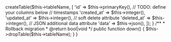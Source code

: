 <?php

use yii\db\Migration;

class {{class}} extends Migration
{
    // TODO: change the table name
    private $tableName = "TABLE_NAME"

    /**
     * Setup migration
     * @return bool|void
     * @throws \yii\base\Exception
     */
    public function up()
    {
        $this->createTable($this->tableName, [
            'id' => $this->primaryKey(),

            // TODO: define your columns below

            // timestamps
            'created_at' => $this->integer(),
            'updated_at' => $this->integer(),

            // soft delete attribute
            'deleted_at' => $this->integer(),

            // JSON additional data attribute
            'data' => $this->json(),
        ]);
    }

    /**
    * Rollback migration
    * @return bool|void
    */
    public function down()
    {
        $this->dropTable($this->tableName);
    }
}